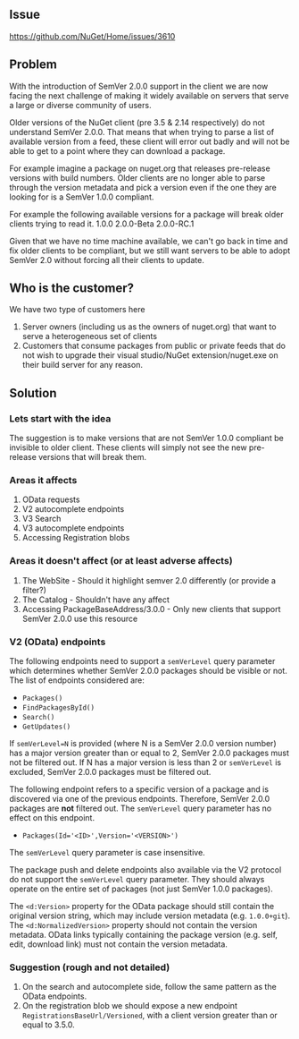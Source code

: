 ## Issue
https://github.com/NuGet/Home/issues/3610

## Problem
With the introduction of SemVer 2.0.0 support in the client we are now facing the next challenge of making it widely available on servers that serve a large or diverse community of users.

Older versions of the NuGet client (pre 3.5 & 2.14 respectively) do not understand SemVer 2.0.0. That means that when trying to parse a list of available version from a feed, these client will error out badly and will not be able to get to a point where they can download a package.

For example imagine a package on nuget.org that releases pre-release versions with build numbers. Older clients are no longer able to parse through the version metadata and pick a version even if the one they are looking for is a SemVer 1.0.0 compliant.

For example the following available versions for a package will break older clients trying to read it.
1.0.0
2.0.0-Beta
2.0.0-RC.1

Given that we have no time machine available, we can't go back in time and fix older clients to be compliant, but we still want servers to be able to adopt SemVer 2.0 without forcing all their clients to update.

## Who is the customer?
We have two type of customers here
1. Server owners (including us as the owners of nuget.org) that want to serve a heterogeneous set of clients
2. Customers that consume packages from public or private feeds that do not wish to upgrade their visual studio/NuGet extension/nuget.exe on their build server for any reason.

## Solution

### Lets start with the idea

The suggestion is to make versions that are not SemVer 1.0.0 compliant be invisible to older client. These clients will simply not see the new pre-release versions that will break them.

### Areas it affects

1. OData requests
1. V2 autocomplete endpoints
1. V3 Search
1. V3 autocomplete endpoints
1. Accessing Registration blobs

### Areas it doesn't affect (or at least adverse affects)

1. The WebSite - Should it highlight semver 2.0 differently (or provide a filter?)
1. The Catalog - Shouldn't have any affect
1. Accessing PackageBaseAddress/3.0.0 - Only new clients that support SemVer 2.0.0 use this resource

### V2 (OData) endpoints

The following endpoints need to support a `semVerLevel` query parameter which determines whether SemVer 2.0.0 packages should be visible or not. The list of endpoints considered are:

 - `Packages()`
 - `FindPackagesById()`
 - `Search()`
 - `GetUpdates()`

If `semVerLevel=N` is provided (where N is a SemVer 2.0.0 version number) has a major version greater than or equal to 2, SemVer 2.0.0 packages must not be filtered out. If N has a major version is less than 2 or `semVerLevel` is excluded, SemVer 2.0.0 packages must be filtered out.

The following endpoint refers to a specific version of a package and is discovered via one of the previous endpoints. Therefore, SemVer 2.0.0 packages are **not** filtered out. The `semVerLevel` query parameter has no effect on this endpoint.

 - `Packages(Id='<ID>',Version='<VERSION>')`

The `semVerLevel` query parameter is case insensitive.

The package push and delete endpoints also available via the V2 protocol do not support the `semVerLevel` query parameter. They should always operate on the entire set of packages (not just SemVer 1.0.0 packages).

The `<d:Version>` property for the OData package should still contain the original version string, which may include version metadata (e.g. `1.0.0+git`). The `<d:NormalizedVersion>` property should not contain the version metadata. OData links typically containing the package version (e.g. self, edit, download link) must not contain the version metadata.

### Suggestion (rough and not detailed)

1. On the search and autocomplete side, follow the same pattern as the OData endpoints.
1. On the registration blob we should expose a new endpoint `RegistrationsBaseUrl/Versioned`, with a client version greater than or equal to 3.5.0.

